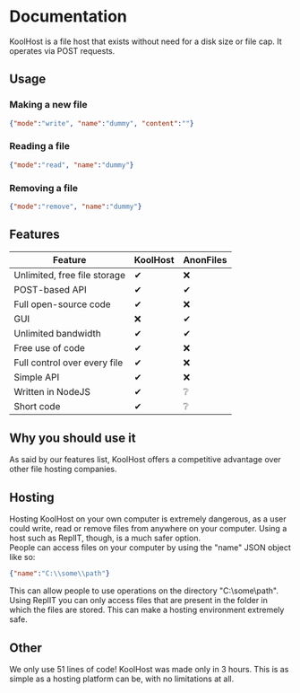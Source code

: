 # Documentation
KoolHost is a file host that exists without need for a disk size or file cap. It operates via POST requests.
## Usage

### Making a new file

```JSON
{"mode":"write", "name":"dummy", "content":""}
```
### Reading a file
```JSON
{"mode":"read", "name":"dummy"}
```
### Removing a file
```JSON
{"mode":"remove", "name":"dummy"}
```

## Features

| Feature | KoolHost      | AnonFiles |
| ----------- | ----------- | ----------- |
| Unlimited, free file storage | ✔ | ❌ |
| POST-based API | ✔ | ✔ |
| Full open-source code | ✔ | ❌ |
| GUI | ❌ | ✔ |
| Unlimited bandwidth | ✔ | ✔ |
| Free use of code | ✔ | ❌ |
| Full control over every file | ✔ | ❌ |
| Simple API | ✔ | ❌ |
| Written in NodeJS | ✔ | ❔ |
| Short code | ✔ | ❔ |

## Why you should use it

As said by our features list, KoolHost offers a competitive advantage over other file hosting companies. 

## Hosting

Hosting KoolHost on your own computer is extremely dangerous, as a user could write, read or remove files from anywhere on your computer. Using a host such as ReplIT, though, is a much safer option.  
People can access files on your computer by using the "name" JSON object like so:  
```JSON
{"name":"C:\\some\\path"}
```
This can allow people to use operations on the directory "C:\some\path". Using ReplIT you can only access files that are present in the folder in which the files are stored. This can make a hosting environment extremely safe.

## Other
We only use 51 lines of code! KoolHost was made only in 3 hours. This is as simple as a hosting platform can be, with no limitations at all.
